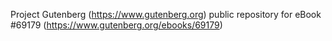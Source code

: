 Project Gutenberg (https://www.gutenberg.org) public repository for
eBook #69179 (https://www.gutenberg.org/ebooks/69179)
